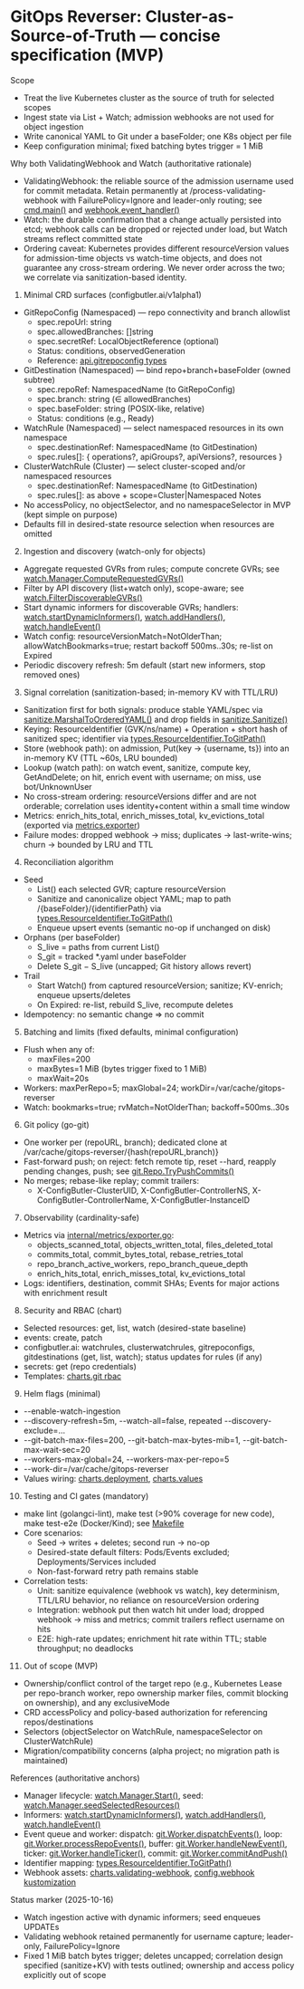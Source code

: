 # GitOps Reverser: Cluster-as-Source-of-Truth — concise specification (MVP)

Scope
- Treat the live Kubernetes cluster as the source of truth for selected scopes
- Ingest state via List + Watch; admission webhooks are not used for object ingestion
- Write canonical YAML to Git under a baseFolder; one K8s object per file
- Keep configuration minimal; fixed batching bytes trigger = 1 MiB

Why both ValidatingWebhook and Watch (authoritative rationale)
- ValidatingWebhook: the reliable source of the admission username used for commit metadata. Retain permanently at /process-validating-webhook with FailurePolicy=Ignore and leader-only routing; see [cmd.main()](cmd/main.go:1) and [webhook.event_handler()](internal/webhook/event_handler.go:1)
- Watch: the durable confirmation that a change actually persisted into etcd; webhook calls can be dropped or rejected under load, but Watch streams reflect committed state
- Ordering caveat: Kubernetes provides different resourceVersion values for admission-time objects vs watch-time objects, and does not guarantee any cross-stream ordering. We never order across the two; we correlate via sanitization-based identity.

1. Minimal CRD surfaces (configbutler.ai/v1alpha1)
- GitRepoConfig (Namespaced) — repo connectivity and branch allowlist
  - spec.repoUrl: string
  - spec.allowedBranches: []string
  - spec.secretRef: LocalObjectReference (optional)
  - Status: conditions, observedGeneration
  - Reference: [api.gitrepoconfig types](api/v1alpha1/gitrepoconfig_types.go:1)
- GitDestination (Namespaced) — bind repo+branch+baseFolder (owned subtree)
  - spec.repoRef: NamespacedName (to GitRepoConfig)
  - spec.branch: string (∈ allowedBranches)
  - spec.baseFolder: string (POSIX-like, relative)
  - Status: conditions (e.g., Ready)
- WatchRule (Namespaced) — select namespaced resources in its own namespace
  - spec.destinationRef: NamespacedName (to GitDestination)
  - spec.rules[]: { operations?, apiGroups?, apiVersions?, resources }
- ClusterWatchRule (Cluster) — select cluster-scoped and/or namespaced resources
  - spec.destinationRef: NamespacedName (to GitDestination)
  - spec.rules[]: as above + scope=Cluster|Namespaced
Notes
- No accessPolicy, no objectSelector, and no namespaceSelector in MVP (kept simple on purpose)
- Defaults fill in desired-state resource selection when resources are omitted

2. Ingestion and discovery (watch-only for objects)
- Aggregate requested GVRs from rules; compute concrete GVRs; see [watch.Manager.ComputeRequestedGVRs()](internal/watch/manager.go:72)
- Filter by API discovery (list+watch only), scope-aware; see [watch.FilterDiscoverableGVRs()](internal/watch/discovery.go:44)
- Start dynamic informers for discoverable GVRs; handlers: [watch.startDynamicInformers()](internal/watch/informers.go:48), [watch.addHandlers()](internal/watch/informers.go:82), [watch.handleEvent()](internal/watch/informers.go:105)
- Watch config: resourceVersionMatch=NotOlderThan; allowWatchBookmarks=true; restart backoff 500ms..30s; re-list on Expired
- Periodic discovery refresh: 5m default (start new informers, stop removed ones)

3. Signal correlation (sanitization-based; in-memory KV with TTL/LRU)
- Sanitization first for both signals: produce stable YAML/spec via [sanitize.MarshalToOrderedYAML()](internal/sanitize/marshal.go:31) and drop fields in [sanitize.Sanitize()](internal/sanitize/sanitize.go:1)
- Keying: ResourceIdentifier (GVK/ns/name) + Operation + short hash of sanitized spec; identifier via [types.ResourceIdentifier.ToGitPath()](internal/types/identifier.go:62)
- Store (webhook path): on admission, Put(key → {username, ts}) into an in-memory KV (TTL ~60s, LRU bounded)
- Lookup (watch path): on watch event, sanitize, compute key, GetAndDelete; on hit, enrich event with username; on miss, use bot/UnknownUser
- No cross-stream ordering: resourceVersions differ and are not orderable; correlation uses identity+content within a small time window
- Metrics: enrich_hits_total, enrich_misses_total, kv_evictions_total (exported via [metrics.exporter](internal/metrics/exporter.go:1))
- Failure modes: dropped webhook → miss; duplicates → last-write-wins; churn → bounded by LRU and TTL

4. Reconciliation algorithm
- Seed
  - List() each selected GVR; capture resourceVersion
  - Sanitize and canonicalize object YAML; map to path /{baseFolder}/{identifierPath} via [types.ResourceIdentifier.ToGitPath()](internal/types/identifier.go:62)
  - Enqueue upsert events (semantic no-op if unchanged on disk)
- Orphans (per baseFolder)
  - S_live = paths from current List()
  - S_git = tracked *.yaml under baseFolder
  - Delete S_git − S_live (uncapped; Git history allows revert)
- Trail
  - Start Watch() from captured resourceVersion; sanitize; KV-enrich; enqueue upserts/deletes
  - On Expired: re-list, rebuild S_live, recompute deletes
- Idempotency: no semantic change ⇒ no commit

5. Batching and limits (fixed defaults, minimal configuration)
- Flush when any of:
  - maxFiles=200
  - maxBytes=1 MiB (bytes trigger fixed to 1 MiB)
  - maxWait=20s
- Workers: maxPerRepo=5; maxGlobal=24; workDir=/var/cache/gitops-reverser
- Watch: bookmarks=true; rvMatch=NotOlderThan; backoff=500ms..30s

6. Git policy (go-git)
- One worker per (repoURL, branch); dedicated clone at /var/cache/gitops-reverser/{hash(repoURL,branch)}
- Fast-forward push; on reject: fetch remote tip, reset --hard, reapply pending changes, push; see [git.Repo.TryPushCommits()](internal/git/git.go:181)
- No merges; rebase-like replay; commit trailers:
  - X-ConfigButler-ClusterUID, X-ConfigButler-ControllerNS, X-ConfigButler-ControllerName, X-ConfigButler-InstanceID

7. Observability (cardinality-safe)
- Metrics via [internal/metrics/exporter.go](internal/metrics/exporter.go:1):
  - objects_scanned_total, objects_written_total, files_deleted_total
  - commits_total, commit_bytes_total, rebase_retries_total
  - repo_branch_active_workers, repo_branch_queue_depth
  - enrich_hits_total, enrich_misses_total, kv_evictions_total
- Logs: identifiers, destination, commit SHAs; Events for major actions with enrichment result

8. Security and RBAC (chart)
- Selected resources: get, list, watch (desired-state baseline)
- events: create, patch
- configbutler.ai: watchrules, clusterwatchrules, gitrepoconfigs, gitdestinations (get, list, watch); status updates for rules (if any)
- secrets: get (repo credentials)
- Templates: [charts.git rbac](charts/gitops-reverser/templates/rbac.yaml:1)

9. Helm flags (minimal)
- --enable-watch-ingestion
- --discovery-refresh=5m, --watch-all=false, repeated --discovery-exclude=...
- --git-batch-max-files=200, --git-batch-max-bytes-mib=1, --git-batch-max-wait-sec=20
- --workers-max-global=24, --workers-max-per-repo=5
- --work-dir=/var/cache/gitops-reverser
- Values wiring: [charts.deployment](charts/gitops-reverser/templates/deployment.yaml:1), [charts.values](charts/gitops-reverser/values.yaml:1)

10. Testing and CI gates (mandatory)
- make lint (golangci-lint), make test (>90% coverage for new code), make test-e2e (Docker/Kind); see [Makefile](Makefile:1)
- Core scenarios:
  - Seed → writes + deletes; second run → no-op
  - Desired-state default filters: Pods/Events excluded; Deployments/Services included
  - Non-fast-forward retry path remains stable
- Correlation tests:
  - Unit: sanitize equivalence (webhook vs watch), key determinism, TTL/LRU behavior, no reliance on resourceVersion ordering
  - Integration: webhook put then watch hit under load; dropped webhook → miss and metrics; commit trailers reflect username on hits
  - E2E: high-rate updates; enrichment hit rate within TTL; stable throughput; no deadlocks

11. Out of scope (MVP)
- Ownership/conflict control of the target repo (e.g., Kubernetes Lease per repo-branch worker, repo ownership marker files, commit blocking on ownership), and any exclusiveMode
- CRD accessPolicy and policy-based authorization for referencing repos/destinations
- Selectors (objectSelector on WatchRule, namespaceSelector on ClusterWatchRule)
- Migration/compatibility concerns (alpha project; no migration path is maintained)

References (authoritative anchors)
- Manager lifecycle: [watch.Manager.Start()](internal/watch/manager.go:66), seed: [watch.Manager.seedSelectedResources()](internal/watch/manager.go:185)
- Informers: [watch.startDynamicInformers()](internal/watch/informers.go:48), [watch.addHandlers()](internal/watch/informers.go:82), [watch.handleEvent()](internal/watch/informers.go:105)
- Event queue and worker: dispatch: [git.Worker.dispatchEvents()](internal/git/worker.go:92), loop: [git.Worker.processRepoEvents()](internal/git/worker.go:178), buffer: [git.Worker.handleNewEvent()](internal/git/worker.go:300), ticker: [git.Worker.handleTicker()](internal/git/worker.go:323), commit: [git.Worker.commitAndPush()](internal/git/worker.go:338)
- Identifier mapping: [types.ResourceIdentifier.ToGitPath()](internal/types/identifier.go:62)
- Webhook assets: [charts.validating-webhook](charts/gitops-reverser/templates/validating-webhook.yaml:1), [config.webhook kustomization](config/webhook/kustomization.yaml:1)

Status marker (2025-10-16)
- Watch ingestion active with dynamic informers; seed enqueues UPDATEs
- Validating webhook retained permanently for username capture; leader-only, FailurePolicy=Ignore
- Fixed 1 MiB batch bytes trigger; deletes uncapped; correlation design specified (sanitize+KV) with tests outlined; ownership and access policy explicitly out of scope
